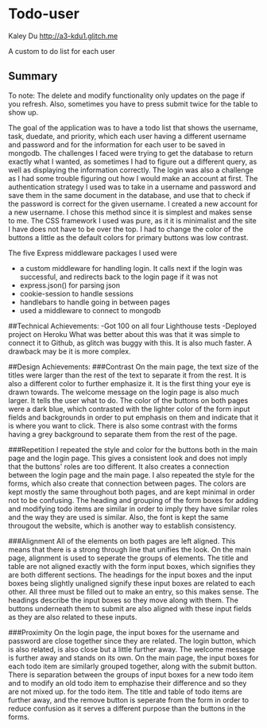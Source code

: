 

# Todo-user
Kaley Du
http://a3-kdu1.glitch.me

A custom to do list for each user


## Summary

To note: The delete and modify functionality only updates on the page if you refresh. Also, sometimes you have to press submit
twice for the table to show up.

The goal of the application was to have a todo list that shows the username, task, duedate, and priority, which each user
having a different username and password and for the information for each user to be saved in mongodb. The challenges I faced
were trying to get the database to return exactly what I wanted, as sometimes I had to figure out a different query, as well
as displaying the information correctly. The login was also a challenge as I had some trouble figuring out how I would make
an account at first. The authentication strategy I used was to take in a username and password and save them in the same
document in the database, and use that to check if the password is correct for the given username. I created a new account
for a new username. I chose this method since it is simplest and makes sense to me. The CSS framework I used was pure, as it
it is minimalist and the site I have does not have to be over the top. I had to change the color of the buttons a little as
the default colors for primary buttons was low contrast.

The five Express middleware packages I used were
- a custom middleware for handling login. It calls next if the login was successful, and redirects back to the login page if it was not
- express.json() for parsing json
- cookie-session to handle sessions
- handlebars to handle going in between pages
- used a middleware to connect to mongodb


##Technical Achievements:
-Got 100 on all four Lighthouse tests
-Deployed project on Heroku
What was better about this was that it was simple to connect it to Github, as glitch was buggy with this. It is also
much faster. A drawback may be it is more complex.

##Design Achievements:
###Contrast 
On the main page, the text size of the titles were larger than the rest of the text to separate it from the rest. It is also
a different color to further emphasize it. It is the first thing your eye is drawn towards. The welcome message on the login page
is also much larger. It tells the user what to do.
The color of the buttons on both pages were a dark blue, which contrasted with the lighter color of the form input fields
and backgrounds in order to put emphasis on them and indicate that it is where you want to click. There is also some
contrast with the forms having a grey background to separate them from the rest of the page. 

###Repetition
I repeated the style and color for the buttons both in the main page and the login page. This gives a consistent look 
and does not imply that the buttons' roles are too different. It also creates a connection between the login page and the main page. I also repeated the style for 
the forms, which also create that connection between pages. The colors are kept mostly the same throughout both pages, and
are kept minimal in order not to be confusing. The heading and grouping of the form boxes for adding and modifying todo items
are similar in order to imply they have similar roles and the way they are used is similar. Also, the font is kept the same througout
the website, which is another way to establish consistency.

###Alignment
All of the elements on both pages are left aligned. This means that there is a strong through line that unifies the look. On the main page,
alignment is used to seperate the groups of elements. The title and table are not aligned exactly with the form input boxes, which signifies 
they are both different sections. The headings for the input boxes and the input boxes being slightly unaligned signify 
these input boxes are related to each other. All three must be filled out to make an entry, 
so this makes sense. The headings describe the input boxes so they move along with them. The buttons underneath them to
submit are also aligned with these input fields as they are also related to these inputs.

###Proximity
On the login page, the input boxes for the username and password are close together since they are related. The
login button, which is also related, is also close but a little further away. The welcome message is further away and stands
on its own. On the main page, the input boxes for each todo item are similarly grouped together, along with the submit button.
There is separation between the groups of input boxes for a new todo item and to modify an old todo item to emphazise their
difference and so they are not mixed up.
for the todo item. The title and table of todo items are further away, and the remove button is seperate from the form in
order to reduce confusion as it serves a different purpose than the buttons in the forms.